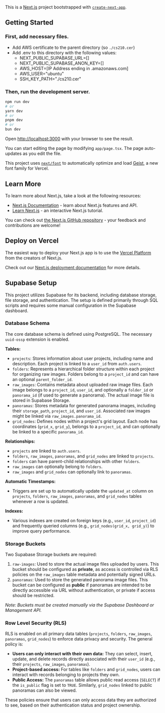 This is a [Next.js](https://nextjs.org) project bootstrapped with [`create-next-app`](https://nextjs.org/docs/app/api-reference/cli/create-next-app).

## Getting Started

### First, add necessary files.
* Add AWS certificate to the parent directory (so `./cs210.cer`)
* Add .env to this directory with the following values:
    * NEXT_PUBLIC_SUPABASE_URL=[]
    * NEXT_PUBLIC_SUPABASE_ANON_KEY=[]
    * AWS_HOST=[IP Address ending in .amazonaws.com]
    * AWS_USER="ubuntu"
    * SSH_KEY_PATH="./cs210.cer"

### Then, run the development server.

```bash
npm run dev
# or
yarn dev
# or
pnpm dev
# or
bun dev
```

Open [http://localhost:3000](http://localhost:3000) with your browser to see the result.

You can start editing the page by modifying `app/page.tsx`. The page auto-updates as you edit the file.

This project uses [`next/font`](https://nextjs.org/docs/app/building-your-application/optimizing/fonts) to automatically optimize and load [Geist](https://vercel.com/font), a new font family for Vercel.

## Learn More

To learn more about Next.js, take a look at the following resources:

- [Next.js Documentation](https://nextjs.org/docs) - learn about Next.js features and API.
- [Learn Next.js](https://nextjs.org/learn) - an interactive Next.js tutorial.

You can check out [the Next.js GitHub repository](https://github.com/vercel/next.js) - your feedback and contributions are welcome!

## Deploy on Vercel

The easiest way to deploy your Next.js app is to use the [Vercel Platform](https://vercel.com/new?utm_medium=default-template&filter=next.js&utm_source=create-next-app&utm_campaign=create-next-app-readme) from the creators of Next.js.

Check out our [Next.js deployment documentation](https://nextjs.org/docs/app/building-your-application/deploying) for more details.

## Supabase Setup

This project utilizes Supabase for its backend, including database storage, file storage, and authentication. The setup is defined primarily through SQL scripts and requires some manual configuration in the Supabase dashboard.

### Database Schema

The core database schema is defined using PostgreSQL. The necessary `uuid-ossp` extension is enabled.

**Tables:**

*   `projects`: Stores information about user projects, including name and description. Each project is linked to a `user_id` from `auth.users`.
*   `folders`: Represents a hierarchical folder structure within each project for organizing raw images. Folders belong to a `project_id` and can have an optional `parent_folder_id`.
*   `raw_images`: Contains metadata about uploaded raw image files. Each image belongs to a `project_id`, `user_id`, and optionally a `folder_id` or `panorama_id` (if used to generate a panorama). The actual image file is stored in Supabase Storage.
*   `panoramas`: Stores metadata for generated panorama images, including their `storage_path`, `project_id`, and `user_id`. Associated raw images might be linked via `raw_images.panorama_id`.
*   `grid_nodes`: Defines nodes within a project's grid layout. Each node has coordinates (`grid_x`, `grid_y`), belongs to a `project_id`, and can optionally be linked to a specific `panorama_id`.

**Relationships:**

*   `projects` are linked to `auth.users`.
*   `folders`, `raw_images`, `panoramas`, and `grid_nodes` are linked to `projects`.
*   `folders` can have parent-child relationships with other `folders`.
*   `raw_images` can optionally belong to `folders`.
*   `raw_images` and `grid_nodes` can optionally link to `panoramas`.

**Automatic Timestamps:**

*   Triggers are set up to automatically update the `updated_at` column on `projects`, `folders`, `raw_images`, `panoramas`, and `grid_nodes` tables whenever a row is updated.

**Indexes:**

*   Various indexes are created on foreign keys (e.g., `user_id`, `project_id`) and frequently queried columns (e.g., `grid_nodes(grid_x, grid_y)`) to improve query performance.

### Storage Buckets

Two Supabase Storage buckets are required:

1.  `raw-images`: Used to store the actual image files uploaded by users. This bucket should be configured as **private**, as access is controlled via RLS policies on the `raw_images` table metadata and potentially signed URLs.
2.  `panoramas`: Used to store the generated panorama image files. This bucket can be configured as **public** if panoramas are intended to be directly accessible via URL without authentication, or private if access should be restricted.

*Note: Buckets must be created manually via the Supabase Dashboard or Management API.*

### Row Level Security (RLS)

RLS is enabled on all primary data tables (`projects`, `folders`, `raw_images`, `panoramas`, `grid_nodes`) to enforce data privacy and security. The general policy is:

*   **Users can only interact with their own data:** They can select, insert, update, and delete records directly associated with their `user_id` (e.g., their `projects`, `raw_images`, `panoramas`).
*   **Project-based access:** For tables like `folders` and `grid_nodes`, users can interact with records belonging to projects they own.
*   **Public Access:** The `panoramas` table allows public read access (`SELECT`) if the `is_public` flag is set to `TRUE`. Similarly, `grid_nodes` linked to public panoramas can also be viewed.

These policies ensure that users can only access data they are authorized to see, based on their authentication status and project ownership.
